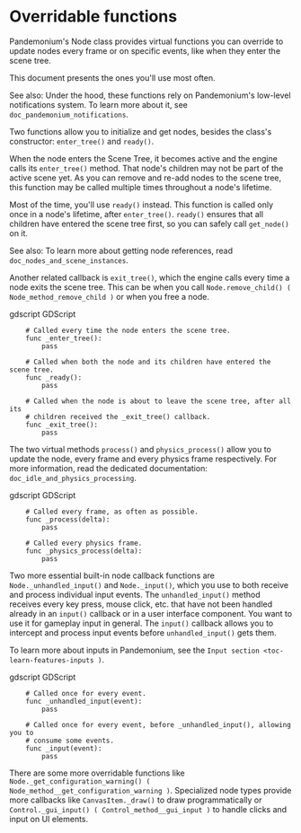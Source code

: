 

Overridable functions
=====================

Pandemonium's Node class provides virtual functions you can override to update nodes
every frame or on specific events, like when they enter the scene tree.

This document presents the ones you'll use most often.

See also:
 Under the hood, these functions rely on Pandemonium's low-level
             notifications system. To learn more about it, see
             `doc_pandemonium_notifications`.

Two functions allow you to initialize and get nodes, besides the class's
constructor: `enter_tree()` and `ready()`.

When the node enters the Scene Tree, it becomes active and the engine calls its
`enter_tree()` method. That node's children may not be part of the active scene yet. As
you can remove and re-add nodes to the scene tree, this function may be called
multiple times throughout a node's lifetime.

Most of the time, you'll use `ready()` instead. This function is called only
once in a node's lifetime, after `enter_tree()`. `ready()` ensures that all children
have entered the scene tree first, so you can safely call `get_node()` on it.

See also:
 To learn more about getting node references, read
             `doc_nodes_and_scene_instances`.

Another related callback is `exit_tree()`, which the engine calls every time
a node exits the scene tree. This can be when you call `Node.remove_child()
( Node_method_remove_child )` or when you free a node.

gdscript GDScript

```
    # Called every time the node enters the scene tree.
    func _enter_tree():
        pass

    # Called when both the node and its children have entered the scene tree.
    func _ready():
        pass

    # Called when the node is about to leave the scene tree, after all its
    # children received the _exit_tree() callback.
    func _exit_tree():
        pass
```

The two virtual methods `process()` and `physics_process()` allow you to
update the node, every frame and every physics frame respectively. For more
information, read the dedicated documentation:
`doc_idle_and_physics_processing`.

gdscript GDScript

```
    # Called every frame, as often as possible.
    func _process(delta):
        pass

    # Called every physics frame.
    func _physics_process(delta):
        pass
```

Two more essential built-in node callback functions are
`Node._unhandled_input()` and
`Node._input()`, which you use to both receive
and process individual input events. The `unhandled_input()` method receives
every key press, mouse click, etc. that have not been handled already in an
`input()` callback or in a user interface component. You want to use it for
gameplay input in general. The `input()` callback allows you to intercept and
process input events before `unhandled_input()` gets them.

To learn more about inputs in Pandemonium, see the `Input section <toc-learn-features-inputs )`.

gdscript GDScript

```
    # Called once for every event.
    func _unhandled_input(event):
        pass

    # Called once for every event, before _unhandled_input(), allowing you to
    # consume some events.
    func _input(event):
        pass
```

There are some more overridable functions like
`Node._get_configuration_warning()
( Node_method__get_configuration_warning )`. Specialized node types provide
more callbacks like `CanvasItem._draw()` to
draw programmatically or `Control._gui_input()
( Control_method__gui_input )` to handle clicks and input on UI elements.
